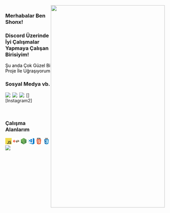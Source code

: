 <img src="https://cdn.discordapp.com/attachments/831414649722241044/849981744333717524/ezgif.com-gif-maker_7-min.gif" align="right" width="360" height="640">

### Merhabalar Ben Shonx!

###  Discord Üzerinde İyi Çalışmalar Yapmaya Çalışan Birisiyim!


<font color="black" > Şu anda Çok Güzel Bi Proje İle Uğraşıyorum </font>



### Sosyal Medya vb.

[<img  width="22" src="https://brandslogos.com/wp-content/uploads/images/discord-logo-vector.svg" align="left" />][Discord]
[<img  width="22" src="https://upload.wikimedia.org/wikipedia/commons/thumb/e/e7/Instagram_logo_2016.svg/768px-Instagram_logo_2016.svg.png" align="left" />][Instagram]
[<img  width="22" src="https://upload.wikimedia.org/wikipedia/commons/thumb/e/e7/Instagram_logo_2016.svg/768px-Instagram_logo_2016.svg.png" align="left" />][Instagram2]


<br />

### Çalışma Alanlarım
   <code><img height="20" src="https://raw.githubusercontent.com/github/explore/80688e429a7d4ef2fca1e82350fe8e3517d3494d/topics/javascript/javascript.png"></code>
   <code><img height="20" src="https://raw.githubusercontent.com/github/explore/80688e429a7d4ef2fca1e82350fe8e3517d3494d/topics/git/git.png"></code>
   <code><img height="20" src="https://raw.githubusercontent.com/github/explore/80688e429a7d4ef2fca1e82350fe8e3517d3494d/topics/nodejs/nodejs.png"></code>
   <code><img height="20" src="https://raw.githubusercontent.com/github/explore/80688e429a7d4ef2fca1e82350fe8e3517d3494d/topics/visual-studio-code/visual-studio-code.png"></code>
   <code><img height="20" src="https://raw.githubusercontent.com/github/explore/80688e429a7d4ef2fca1e82350fe8e3517d3494d/topics/html/html.png"></code>
   <code><img height="20" src="https://raw.githubusercontent.com/github/explore/80688e429a7d4ef2fca1e82350fe8e3517d3494d/topics/css/css.png"></code>
   <code><img height="20" src="https://camo.githubusercontent.com/c10bbec541caa795eee7a0ada0415e2fe7c04b4f89aaa8ebc76e1d1ac2ede1d6/68747470733a2f2f696d672e69636f6e73382e636f6d2f636f6c6f722f3435322f6d6f6e676f64622e706e67"></code>

</p>
<br />  

[Discord]: https://discord.gg/ZgEqnMsBeR
[Instagram]: https://www.instagram.com/shonx.exe
